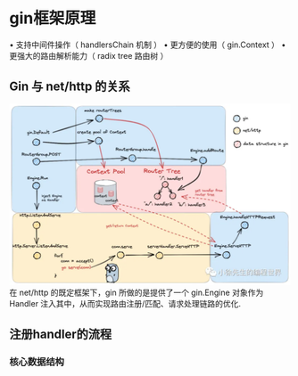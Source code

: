 # gin框架原理
• 支持中间件操作（ handlersChain 机制 ）
• 更方便的使用（ gin.Context ）
• 更强大的路由解析能力（ radix tree 路由树 ）

## Gin 与 net/http 的关系
![Gin 与 net/http](gin-images/1.png)
在 net/http 的既定框架下，gin 所做的是提供了一个 gin.Engine 对象作为 Handler 注入其中，从而实现路由注册/匹配、请求处理链路的优化.

## 注册handler的流程

### 核心数据结构















